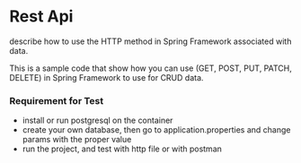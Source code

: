 # Rest Api

describe how to use the HTTP method in Spring Framework associated with data.

This is a sample code that show how you can use (GET, POST, PUT, PATCH, DELETE) in Spring Framework to use for CRUD data.

### Requirement for Test

- install or run postgresql on the container
- create your own database, then go to application.properties and change params with the proper value
- run the project, and test with http file or with postman